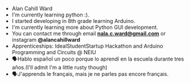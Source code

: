 - Alan Cahill Ward
- I'm currently learning python :).
- I started developing in 8th grade learning Arduino.
- I'm currently learning more about Python GUI development.
- You can contact me through email **nala.c.ward@gmail.com** or instagram **@alancahillward**
- Apprenticeships: IdealStudentStartup Hackathon and Arduino Programming and Circuits @ NEIU
- 🗣Hablo español un poco porque lo aprendí en la escuela durante tres años.(I'll admit I'm a little rusty though)
- 🗣J'apprends le français, mais je ne parles pas encore français.

